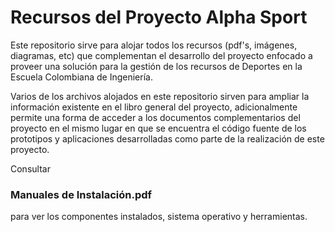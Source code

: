 # Recursos del Proyecto Alpha Sport

Este repositorio sirve para alojar todos los recursos (pdf's, imágenes, diagramas, etc) que complementan el desarrollo del proyecto enfocado a proveer una solución para la gestión de los recursos de Deportes en la Escuela Colombiana de Ingeniería.

Varios de los archivos alojados en este repositorio sirven para ampliar la información existente en el libro general del proyecto, adicionalmente permite una forma de acceder a los documentos complementarios del proyecto en el mismo lugar en que se encuentra el código fuente de los prototipos y aplicaciones desarrolladas como parte de la realización de este proyecto.

Consultar
### Manuales de Instalación.pdf
para ver los componentes instalados, sistema operativo y herramientas.
